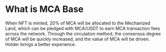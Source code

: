 # What is MCA Base

When NFT is minted, 20% of MCA will be allocated to the Mechanized Land, which can be pledged with MCA/USDT to earn MCA transaction fees across the network. Through the circulation method, the consensus degree of MCA will be quickly increased, and the value of MCA will be driven. Holder brings a better experience.
